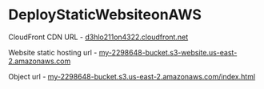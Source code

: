 # DeployStaticWebsiteonAWS

CloudFront CDN URL - [d3hlo211on4322.cloudfront.net](https://d3hlo211on4322.cloudfront.net)

Website static hosting url - [my-2298648-bucket.s3-website.us-east-2.amazonaws.com](http://my-2298648-bucket.s3-website.us-east-2.amazonaws.com)

Object url - [my-2298648-bucket.s3.us-east-2.amazonaws.com/index.html](https://my-2298648-bucket.s3.us-east-2.amazonaws.com/index.html)
